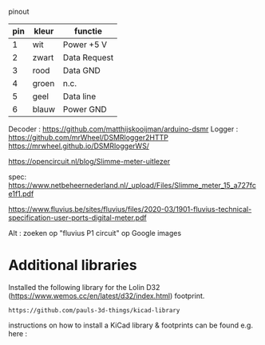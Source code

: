 pinout 

| pin | kleur  | functie      |
|-----|------- |--------------|
| 1   | wit    | Power +5 V   |
| 2   | zwart  | Data Request |
| 3   | rood   | Data GND     |
| 4   | groen  | n.c.         |
| 5   | geel   | Data line    |
| 6   | blauw  | Power GND    |


Decoder : https://github.com/matthijskooijman/arduino-dsmr
Logger : https://github.com/mrWheel/DSMRlogger2HTTP
https://mrwheel.github.io/DSMRloggerWS/


https://opencircuit.nl/blog/Slimme-meter-uitlezer

spec: https://www.netbeheernederland.nl/_upload/Files/Slimme_meter_15_a727fce1f1.pdf


https://www.fluvius.be/sites/fluvius/files/2020-03/1901-fluvius-technical-specification-user-ports-digital-meter.pdf


Alt : zoeken op "fluvius P1 circuit" op Google images


# Additional libraries 

Installed the following library for the Lolin D32 (https://www.wemos.cc/en/latest/d32/index.html) footprint. 

```
https://github.com/pauls-3d-things/kicad-library
```

instructions on how to install a KiCad library & footprints can be found e.g. here : 
